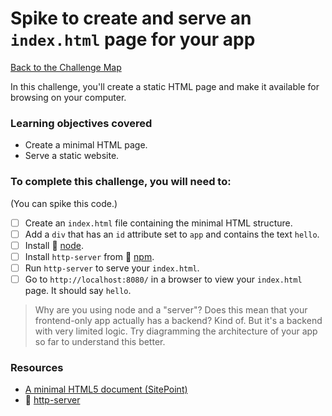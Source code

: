 # Spike to create and serve an `index.html` page for your app

[Back to the Challenge Map](00_challenge_track.md)

In this challenge, you'll create a static HTML page and make it available for browsing on your computer.

### Learning objectives covered

- Create a minimal HTML page.
- Serve a static website.

### To complete this challenge, you will need to:

(You can spike this code.)

- [ ] Create an `index.html` file containing the minimal HTML structure.
- [ ] Add a `div` that has an `id` attribute set to `app` and contains the text `hello`.
- [ ] Install :pill: [node](../pills/node.md).
- [ ] Install `http-server` from :pill: [npm](../pills/npm.md).
- [ ] Run `http-server` to serve your `index.html`.
- [ ] Go to `http://localhost:8080/` in a browser to view your `index.html` page.  It should say `hello`.

> Why are you using node and a "server"? Does this mean that your frontend-only app actually has a backend? Kind of.  But it's a backend with very limited logic.  Try diagramming the architecture of your app so far to understand this better.

### Resources

- [A minimal HTML5 document (SitePoint)](http://www.sitepoint.com/a-minimal-html-document-html5-edition/)
- :pill: [http-server](../pills/http_server.md)



